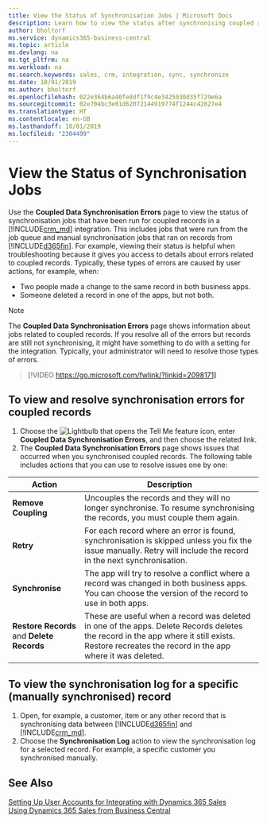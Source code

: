 ```yaml
---
title: View the Status of Synchronisation Jobs | Microsoft Docs
description: Learn how to view the status after synchronising coupled records.
author: bholtorf
ms.service: dynamics365-business-central
ms.topic: article
ms.devlang: na
ms.tgt_pltfrm: na
ms.workload: na
ms.search.keywords: sales, crm, integration, sync, synchronize
ms.date: 10/01/2019
ms.author: bholtorf
ms.openlocfilehash: 022e364b6a40fe8df1f9c4e3425030d35f729e6a
ms.sourcegitcommit: 02e704bc3e01d62072144919774f1244c42827e4
ms.translationtype: HT
ms.contentlocale: en-GB
ms.lasthandoff: 10/01/2019
ms.locfileid: "2304499"
---
```

# <a name="view-the-status-of-synchronization-jobs"></a>View the Status of Synchronisation Jobs
Use the **Coupled Data Synchronisation Errors** page to view the status of synchronisation jobs that have been run for coupled records in a [!INCLUDE[crm_md](includes/crm_md.md)] integration. This includes jobs that were run from the job queue and manual synchronisation jobs that ran on records from [!INCLUDE[d365fin](includes/d365fin_md.md)]. For example, viewing their status is helpful when troubleshooting because it gives you access to details about errors related to coupled records. Typically, these types of errors are caused by user actions, for example, when:  

* Two people made a change to the same record in both business apps.
* Someone deleted a record in one of the apps, but not both.

> [!Note]
> The **Coupled Data Synchronisation Errors** page shows information about jobs related to coupled records. If you resolve all of the errors but records are still not synchronising, it might have something to do with a setting for the integration. Typically, your administrator will need to resolve those types of errors.   

> [!VIDEO https://go.microsoft.com/fwlink/?linkid=2098171]

## <a name="to-view-and-resolve-synchronization-errors-for-coupled-records"></a>To view and resolve synchronisation errors for coupled records
1. Choose the ![Lightbulb that opens the Tell Me feature](media/ui-search/search_small.png "Tell me what you want to do") icon, enter **Coupled Data Synchronisation Errors**, and then choose the related link.
2. The **Coupled Data Synchronisation Errors** page shows issues that occurred when you synchronised coupled records. The following table includes actions that you can use to resolve issues one by one:

|Action|Description|
|----|----|
|**Remove Coupling**|Uncouples the records and they will no longer synchronise. To resume synchronising the records, you must couple them again.|
|**Retry**|For each record where an error is found, synchronisation is skipped unless you fix the issue manually. Retry will include the record in the next synchronisation.|
|**Synchronise**|The app will try to resolve a conflict where a record was changed in both business apps. You can choose the version of the record to use in both apps.|
|**Restore Records** and **Delete Records**|These are useful when a record was deleted in one of the apps. Delete Records deletes the record in the app where it still exists. Restore recreates the record in the app where it was deleted.|

## <a name="to-view-the-synchronization-log-for-a-specific-manually-synchronized-record"></a>To view the synchronisation log for a specific (manually synchronised) record
1. Open, for example, a customer, item or any other record that is synchronising data between [!INCLUDE[d365fin](includes/d365fin_md.md)] and [!INCLUDE[crm_md](includes/crm_md.md)].
2. Choose the **Synchronisation Log** action to view the synchronisation log for a selected record. For example, a specific customer you synchronised manually.

## <a name="see-also"></a>See Also  
[Setting Up User Accounts for Integrating with Dynamics 365 Sales](admin-setting-up-integration-with-dynamics-sales.md)  
[Using Dynamics 365 Sales from Business Central](marketing-integrate-dynamicscrm.md)
